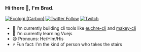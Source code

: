 ### Hi there 👋, I'm Brad.

[![Ecologi (Carbon)](https://img.shields.io/offset-earth/carbon/bradleycwojcik)](https://ecologi.com/bradleycwojcik)
[![Twitter Follow](https://img.shields.io/twitter/follow/boldandbrad?label=Follow&style=social)](https://twitter.com/boldandbrad)
[![Twitch](https://img.shields.io/twitch/status/boldandbrad?style=social)](https://www.twitch.tv/boldandbrad)

- 🔭 I’m currently building cli tools like [euchre-cli](https://github.com/boldandbrad/euchre-cli) and [makey-cli](https://github.com/boldandbrad/makey-cli)
- 🌱 I’m currently learning Vuejs
- 😄 Pronouns: He/Him/His
- ⚡ Fun fact: I'm the kind of person who takes the stairs

<!--
**bradleycwojcik/bradleycwojcik** is a ✨ _special_ ✨ repository because its `README.md` (this file) appears on your GitHub profile.

Here are some ideas to get you started:

- 🔭 I’m currently working on ...
- 🌱 I’m currently learning ...
- 👯 I’m looking to collaborate on ...
- 🤔 I’m looking for help with ...
- 💬 Ask me about ...
- 📫 How to reach me: ...
- 😄 Pronouns: ...
- ⚡ Fun fact: ...
-->
